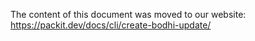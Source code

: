 The content of this document was moved to our website: https://packit.dev/docs/cli/create-bodhi-update/
